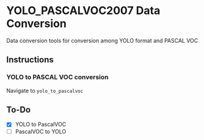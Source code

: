 # YOLO_PASCALVOC2007 Data Conversion

Data conversion tools for conversion among YOLO format and PASCAL VOC

## Instructions

### YOLO to PASCAL VOC conversion
Navigate to `yolo_to_pascalvoc`

## To-Do

-   [x] YOLO to PascalVOC
-   [ ] PascalVOC to YOLO
